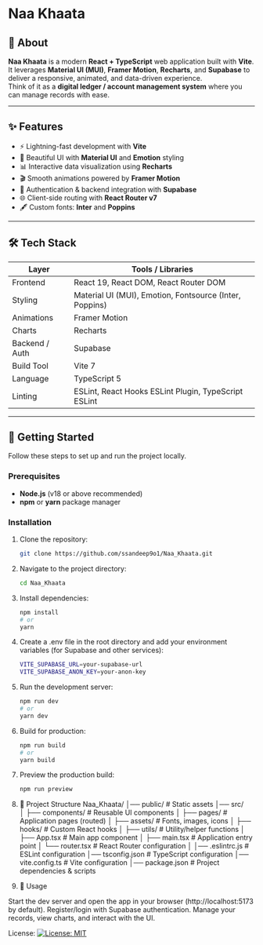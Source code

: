 # Naa Khaata

## 📌 About

**Naa Khaata** is a modern **React + TypeScript** web application built with **Vite**.  
It leverages **Material UI (MUI)**, **Framer Motion**, **Recharts**, and **Supabase** to deliver a responsive, animated, and data-driven experience.  
Think of it as a **digital ledger / account management system** where you can manage records with ease.

---

## ✨ Features

- ⚡ Lightning-fast development with **Vite**  
- 🎨 Beautiful UI with **Material UI** and **Emotion** styling  
- 📊 Interactive data visualization using **Recharts**  
- 🎬 Smooth animations powered by **Framer Motion**  
- 🔑 Authentication & backend integration with **Supabase**  
- 🌐 Client-side routing with **React Router v7**  
- 🖋 Custom fonts: **Inter** and **Poppins**  

---

## 🛠 Tech Stack

| Layer | Tools / Libraries |
|-------|-------------------|
| Frontend | React 19, React DOM, React Router DOM |
| Styling | Material UI (MUI), Emotion, Fontsource (Inter, Poppins) |
| Animations | Framer Motion |
| Charts | Recharts |
| Backend / Auth | Supabase |
| Build Tool | Vite 7 |
| Language | TypeScript 5 |
| Linting | ESLint, React Hooks ESLint Plugin, TypeScript ESLint |

---

## 🚀 Getting Started

Follow these steps to set up and run the project locally.

### Prerequisites

- **Node.js** (v18 or above recommended)  
- **npm** or **yarn** package manager  

### Installation

1. Clone the repository:
   ```bash
   git clone https://github.com/ssandeep9o1/Naa_Khaata.git
2. Navigate to the project directory:
   ```bash
   cd Naa_Khaata
3. Install dependencies:
   ```bash
   npm install
   # or
   yarn
4. Create a .env file in the root directory and add your environment variables (for Supabase and other services):
   ```bash
   VITE_SUPABASE_URL=your-supabase-url
   VITE_SUPABASE_ANON_KEY=your-anon-key

5. Run the development server:
   ```bash
   npm run dev
   # or
   yarn dev

6. Build for production:
   ```bash
   npm run build
   # or
   yarn build

7. Preview the production build:
    ```bash
    npm run preview

8. 📂 Project Structure
       Naa_Khaata/
    │── public/              # Static assets
    │── src/                 
    │   ├── components/      # Reusable UI components
    │   ├── pages/           # Application pages (routed)
    │   ├── assets/          # Fonts, images, icons
    │   ├── hooks/           # Custom React hooks
    │   ├── utils/           # Utility/helper functions
    │   ├── App.tsx          # Main app component
    │   ├── main.tsx         # Application entry point
    │   └── router.tsx       # React Router configuration
    │
    │── .eslintrc.js         # ESLint configuration
    │── tsconfig.json        # TypeScript configuration
    │── vite.config.ts       # Vite configuration
    │── package.json         # Project dependencies & scripts

9. 📖 Usage

  Start the dev server and open the app in your browser (http://localhost:5173 by default).
  Register/login with Supabase authentication.
  Manage your records, view charts, and interact with the UI.

License: [![License: MIT](https://img.shields.io/badge/License-MIT-blue.svg)](LICENSE)





   
